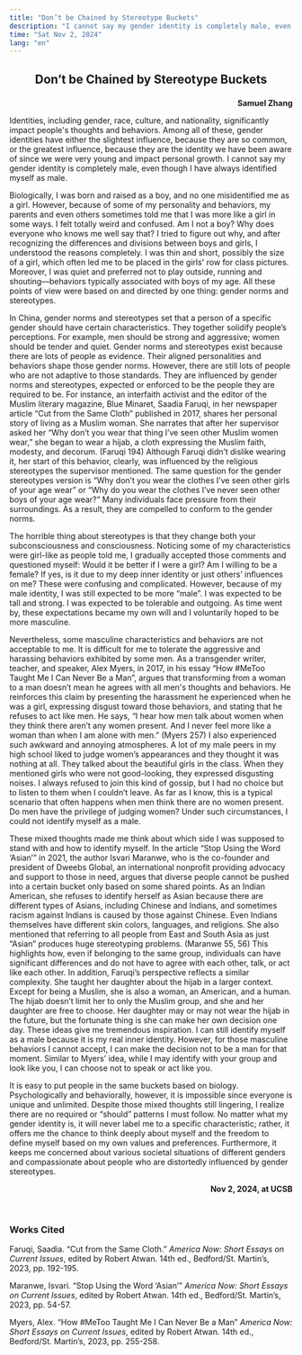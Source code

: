 ```yaml
---
title: "Don’t be Chained by Stereotype Buckets"
description: "I cannot say my gender identity is completely male, even though I have always identified myself as male."
time: "Sat Nov 2, 2024"
lang: "en"
---
```


## <p align="center">Don’t be Chained by Stereotype Buckets</p>

**<p align="right">Samuel Zhang</p>**

Identities, including gender, race, culture, and nationality, significantly impact people's thoughts and behaviors.
Among all of these, gender identities have either the slightest influence, because they are so common, or the greatest
influence, because they are the identity we have been aware of since we were very young and impact personal growth. I
cannot say my gender identity is completely male, even though I have always identified myself as male.

Biologically, I was born and raised as a boy, and no one misidentified me as a girl. However, because of some of my
personality and behaviors, my parents and even others sometimes told me that I was more like a girl in some ways. I felt
totally weird and confused. Am I not a boy? Why does everyone who knows me well say that? I tried to figure out why, and
after recognizing the differences and divisions between boys and girls, I understood the reasons completely. I was thin
and short, possibly the size of a girl, which often led me to be placed in the girls' row for class pictures. Moreover,
I was quiet and preferred not to play outside, running and shouting—behaviors typically associated with boys of my age.
All these points of view were based on and directed by one thing: gender norms and stereotypes.

In China, gender norms and stereotypes set that a person of a specific gender should have certain characteristics. They
together solidify people’s perceptions. For example, men should be strong and aggressive; women should be tender and
quiet. Gender norms and stereotypes exist because there are lots of people as evidence. Their aligned personalities and
behaviors shape those gender norms. However, there are still lots of people who are not adaptive to those standards.
They are influenced by gender norms and stereotypes, expected or enforced to be the people they are required to be. For
instance, an interfaith activist and the editor of the Muslim literary magazine, Blue Minaret, Saadia Faruqi, in her
newspaper article “Cut from the Same Cloth” published in 2017, shares her personal story of living as a Muslim woman.
She narrates that after her supervisor asked her “Why don’t you wear that thing I’ve seen other Muslim women wear,” she
began to wear a hijab, a cloth expressing the Muslim faith, modesty, and decorum. (Faruqi 194) Although Faruqi didn’t
dislike wearing it, her start of this behavior, clearly, was influenced by the religious stereotypes the supervisor
mentioned. The same question for the gender stereotypes version is “Why don’t you wear the clothes I’ve seen other girls
of your age wear” or “Why do you wear the clothes I’ve never seen other boys of your age wear?” Many individuals face
pressure from their surroundings. As a result, they are compelled to conform to the gender norms.

The horrible thing about stereotypes is that they change both your subconsciousness and consciousness. Noticing some of
my characteristics were girl-like as people told me, I gradually accepted those comments and questioned myself: Would it
be better if I were a girl? Am I willing to be a female? If yes, is it due to my deep inner identity or just others’
influences on me? These were confusing and complicated. However, because of my male identity, I was still expected to be
more “male”. I was expected to be tall and strong. I was expected to be tolerable and outgoing. As time went by, these
expectations became my own will and I voluntarily hoped to be more masculine.

Nevertheless, some masculine characteristics and behaviors are not acceptable to me. It is difficult for me to tolerate
the aggressive and harassing behaviors exhibited by some men. As a transgender writer, teacher, and speaker, Alex Myers,
in 2017, in his essay “How #MeToo Taught Me I Can Never Be a Man”, argues that transforming from a woman to a man
doesn’t mean he agrees with all men's thoughts and behaviors. He reinforces this claim by presenting the harassment he
experienced when he was a girl, expressing disgust toward those behaviors, and stating that he refuses to act like men.
He says, “I hear how men talk about women when they think there aren’t any women present. And I never feel more like a
woman than when I am alone with men.” (Myers 257) I also experienced such awkward and annoying atmospheres. A lot of my
male peers in my high school liked to judge women’s appearances and they thought it was nothing at all. They talked
about the beautiful girls in the class. When they mentioned girls who were not good-looking, they expressed disgusting
noises. I always refused to join this kind of gossip, but I had no choice but to listen to them when I couldn’t leave.
As far as I know, this is a typical scenario that often happens when men think there are no women present. Do men have
the privilege of judging women? Under such circumstances, I could not identify myself as a male.

These mixed thoughts made me think about which side I was supposed to stand with and how to identify myself. In the
article “Stop Using the Word ‘Asian’” in 2021, the author Isvari Maranwe, who is the co-founder and president of Dweebs
Global, an international nonprofit providing advocacy and support to those in need, argues that diverse people cannot be
pushed into a certain bucket only based on some shared points. As an Indian American, she refuses to identify herself as
Asian because there are different types of Asians, including Chinese and Indians, and sometimes racism against Indians
is caused by those against Chinese. Even Indians themselves have different skin colors, languages, and religions. She
also mentioned that referring to all people from East and South Asia as just “Asian” produces huge stereotyping
problems. (Maranwe 55, 56) This highlights how, even if belonging to the same group, individuals can have significant
differences and do not have to agree with each other, talk, or act like each other. In addition, Faruqi’s perspective
reflects a similar complexity. She taught her daughter about the hijab in a larger context. Except for being a Muslim,
she is also a woman, an American, and a human. The hijab doesn’t limit her to only the Muslim group, and she and her
daughter are free to choose. Her daughter may or may not wear the hijab in the future, but the fortunate thing is she
can make her own decision one day. These ideas give me tremendous inspiration. I can still identify myself as a male
because it is my real inner identity. However, for those masculine behaviors I cannot accept, I can make the decision
not to be a man for that moment. Similar to Myers’ idea, while I may identify with your group and look like you, I can
choose not to speak or act like you.

It is easy to put people in the same buckets based on biology. Psychologically and behaviorally, however, it is
impossible since everyone is unique and unlimited. Despite those mixed thoughts still lingering, I realize there are no
required or “should” patterns I must follow. No matter what my gender identity is, it will never label me to a specific
characteristic; rather, it offers me the chance to think deeply about myself and the freedom to define myself based on
my own values and preferences. Furthermore, it keeps me concerned about various societal situations of different genders
and compassionate about people who are distortedly influenced by gender stereotypes.

**<p align="right">Nov 2, 2024, at UCSB</p>**
<br>

### Works Cited

Faruqi, Saadia. “Cut from the Same Cloth.” _America Now: Short Essays on Current Issues_, edited by Robert Atwan. 14th
ed., Bedford/St. Martin’s, 2023, pp. 192-195.

Maranwe, Isvari. “Stop Using the Word ‘Asian’” _America Now: Short Essays on Current Issues_, edited by Robert Atwan.
14th ed., Bedford/St. Martin’s, 2023, pp. 54-57.

Myers, Alex. “How #MeToo Taught Me I Can Never Be a Man” _America Now: Short Essays on Current Issues_, edited by Robert
Atwan. 14th ed., Bedford/St. Martin’s, 2023, pp. 255-258.